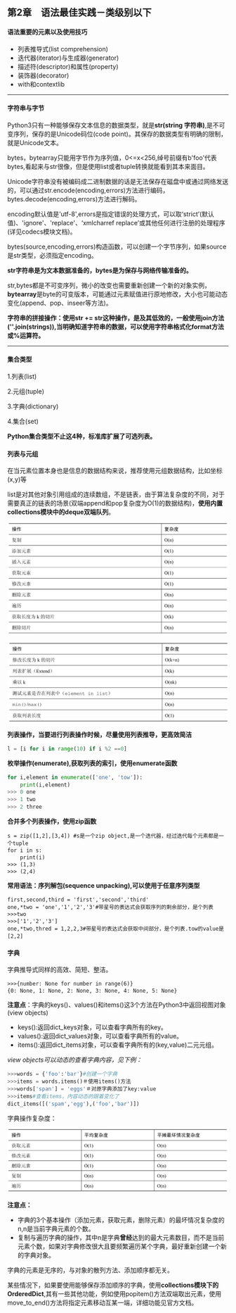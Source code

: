 ## 第2章　语法最佳实践－类级别以下

#### 语法重要的元素以及使用技巧

* 列表推导式(list comprehension)
* 迭代器(iterator)与生成器(generator)
* 描述符(descriptor)和属性(property)
* 装饰器(decorator)
* with和contextlib

---

#### 字符串与字节

Python3只有一种能够保存文本信息的数据类型，就是**str(string 字符串)**,是不可变序列，保存的是Unicode码位(code point)。其保存的数据类型有明确的限制，就是Unicode文本。

bytes，bytearray只能用字节作为序列值，0<=x<256,绰号前缀有b'foo'代表bytes,看起来与str很像，但是使用list或者tuple转换就能看到其本来面目。

Unicode字符串没有被编码成二进制数据的话是无法保存在磁盘中或通过网络发送的，可以通过str.encode(encoding,errors)方法进行编码，bytes.decode(encoding,errors)方法进行解码。

encoding默认值是'utf-8',errors是指定错误的处理方式，可以取‘strict’(默认值)、'ignore'、'replace'、‘xmlcharref replace’或其他任何进行注册的处理程序(详见codecs模块文档)。

bytes(source,encoding,errors)构造函数，可以创建一个字节序列，如果source是str类型，必须指定encoding。

**str字符串是为文本数据准备的，bytes是为保存与网络传输准备的。**

str,bytes都是不可变序列，微小的改变也需要重新创建一个新的对象实例，**bytearray**是byte的可变版本，可能通过元素赋值进行原地修改，大小也可能动态变化(append、pop、inseer等方法)。

**字符串的拼接操作：使用str += str这种操作，是及其低效的，一般使用join方法(''.join(strings)),当明确知道字符串的数据，可以使用字符串格式化format方法或%运算符。**

---

#### 集合类型

1.列表(list)

2.元组(tuple)

3.字典(dictionary)

4.集合(set)

**Python集合类型不止这4种，标准库扩展了可选列表。**



#### 列表与元组

在当元素位置本身也是信息的数据结构来说，推荐使用元组数据结构，比如坐标(x,y)等

list是对其他对象引用组成的连续数组，不是链表，由于算法复杂度的不同，对于需要真正的链表的场景(双端append和pop复杂度为O(1)的数据结构)，**使用内置collections模块中的deque双端队列**。

![16e3576217fc700abb68a98271fe910ef02dae6b](https://raw.githubusercontent.com/Python2K/expert-python-programming-notes/master/images/list_page1.jpeg)

![16e3576217fc700abb68a98271fe910ef02dae6b-2](https://raw.githubusercontent.com/Python2K/expert-python-programming-notes/master/images/list_page2.jpeg)

**列表操作，当要进行列表操作时候，尽量使用列表推导，更高效简洁**

```python
l = [i for i in range(10) if i %2 ==0]
```

**枚举操作(enumerate),获取列表的索引，使用enumerate函数**

```python
for i,element in enumerate(['one', 'tow']):
    print(i,element)
>>> 0 one
>>> 1 two
>>> 2 three
```

**合并多个列表操作，使用zip函数**

```pytho
s = zip([1,2],[3,4]) #s是一个zip object,是一个迭代器，经过迭代每个元素都是一个tuple
for i in s:
    print(i)
>>> (1,3)
>>> (2,4)
```



**常用语法：序列解包(sequence unpacking),可以使用于任意序列类型**

```pyt
first,second,third = 'first','second','third'
one,*two = 'one','1','2','3'#带星号的表达式会获取序列的剩余部分，是个列表
>>>two
>>>['1','2','3']
one,*two,thred = 1,2,2,3#带星号的表达式会获取中间部分，是个列表.tow的value是[2,2]　
```

#### 字典

字典推导式同样的高效、简短、整洁。

```pytho
>>>{number: None for number in range(6)}
{0: None, 1: None, 2: None, 3: None, 4: None, 5: None}
```



**注意点**：字典的keys()、values()和items()这3个方法在Python3中返回视图对象(view objects)

* keys():返回dict_keys对象，可以查看字典所有的key。
* values():返回dict_values对象，可以查看字典所有的value。
* items():返回dict_items对象，可以查看字典所有的(key,value)二元元组。

*view objects可以动态的查看字典内容，见下例：*

```python
>>>words = {'foo':'bar'}#创建一个字典
>>>items = words.items()＃使用items()方法
>>>words['span'] = 'eggs'＃对原字典添加了key:value
>>>items#查看items，内容动态的跟着变化了
dict_items([('spam','egg'),('foo','bar')])
```

字典操作复杂度：

![dict_page1](https://raw.githubusercontent.com/Python2K/expert-python-programming-notes/master/images/dict_page1.jpeg)

**注意点：**

* 字典的3个基本操作（添加元素，获取元素，删除元素）的最坏情况复杂度的n,n是当前字典元素的个数。
* 复制与遍历字典的操作，其中n是字典**曾经**达到的最大元素数目，而不是当前元素个数，如果对字典修改很大且要频繁遍历某个字典，最好重新创建一个新的字典对象。

字典的元素是无序的，与对象的散列方法、添加顺序都无关。

某些情况下，如果要使用能够保存添加顺序的字典，使用**collections模块下的OrderedDict**,其有一些其他功能，例如使用popitem()方法双端取出元素，使用move_to_end()方法将指定元素移动互某一端，详细功能见官方文档。


